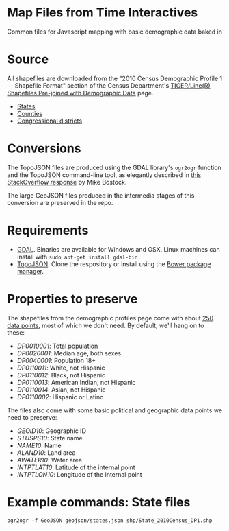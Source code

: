 Map Files from Time Interactives
=========

Common files for Javascript mapping with basic demographic data baked in

# Source
All shapefiles are downloaded from the "2010 Census Demographic Profile 1 — Shapefile Format" section of the Census Department's [TIGER/Line(R) Shapefiles Pre-joined with Demographic Data](http://www.census.gov/geo/maps-data/data/tiger-data.html) page.
+ [States](http://www2.census.gov/geo/tiger/TIGER2010DP1/State_2010Census_DP1.zip)
+ [Counties](http://www2.census.gov/geo/tiger/TIGER2010DP1/County_2010Census_DP1.zip)
+ [Congressional districts](http://www2.census.gov/geo/tiger/TIGER2010DP1/CD111_2010Census_DP1.zip)

# Conversions
The TopoJSON files are produced using the GDAL library's ```ogr2ogr``` function and the TopoJSON command-line tool, as elegantly described in [this StackOverflow response](http://stackoverflow.com/questions/14565963/topojson-for-congressional-districts) by Mike Bostock.

The large GeoJSON files produced in the intermedia stages of this conversion are preserved in the repo.

# Requirements

+ [GDAL](http://www.gdal.org/). Binaries are available for Windows and OSX. Linux machines can install with ```sudo apt-get install gdal-bin```
+ [TopoJSON](https://github.com/mbostock/topojson). Clone the respository or install using the [Bower package manager](https://github.com/bower/bower).

# Properties to preserve
The shapefiles from the demographic profiles page come with about [250 data points](https://docs.google.com/spreadsheet/pub?key=0AptyZVmKeGUidHA1WFRDekExb0tJS0RUeFRkdklqT0E&output=html),
most of which we don't need. By default, we'll hang on to these:
+ *DP0010001*: Total population
+ *DP0020001*: Median age, both sexes
+ *DP0040001*: Population 18+
+ *DP0110011*: White, not Hispanic
+ *DP0110012*: Black, not Hispanic
+ *DP0110013*: American Indian, not Hispanic
+ *DP0110014*: Asian, not Hispanic
+ *DP0110002*: Hispanic or Latino

The files also come with some basic political and geographic data points we need to preserve:
+ *GEOID10*: Geographic ID
+ *STUSPS10*: State name
+ *NAME10*: Name
+ *ALAND10*: Land area
+ *AWATER10*: Water area
+ *INTPTLAT10*: Latitude of the internal point
+ *INTPTLON10*: Longitude of the internal point

# Example commands: State files

    ogr2ogr -f GeoJSON geojson/states.json shp/State_2010Census_DP1.shp

